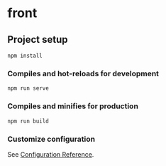 # front

## Project setup
```
npm install
```

### Compiles and hot-reloads for development
```
npm run serve
```

### Compiles and minifies for production
```
npm run build
```

### Customize configuration
See [Configuration Reference](https://cli.vuejs.org/config/).



<!-- //RUTAS Kota

import BranchsView from "@/views/BranchsView.vue";
import NewBranchs from "@/components/branchs/NewBranchs.vue";
import EditBranchs from "@/components/branchs/EditBranchs.vue";

import IngredientsView from "@/views/IngredientsView.vue";
import NewIngredientes from "@/components/ingredients/NewIngredientes.vue";
import EditIngredientes from "@/components/ingredients/EditIngredientes.vue";

import Order_extraView from "@/views/Order_extraView.vue";
import EditOrder_extra from "@/components/order_extras/EditOrder_extra.vue";
import NewOrder_extra from "@/components/order_extras/NewOrder_extra.vue";

import OrdersView from "@/views/OrdersView.vue";
import EditOrder from "@/components/orders/EditOrder.vue";
import NewOrder from "@/components/orders/NewOrder.vue";

import PizzaSizesView from "@/views/Pizza-sizesView.vue";
import NewPizzaSize from "@/components/pizas-sizes/NewPizza-size.vue";
import EditPizzaSize from "@/components/pizas-sizes/EditPizza-size.vue";

import RawMaterialsView from "@/views/RawMaterialsView.vue";
import EditRawMaterials from "@/components/rawMaterials/EditRawMaterials.vue";
import NewRawMaterials from "@/components/rawMaterials/NewRawMaterials.vue";




  {
    path: "/branchs",
    name: "Branchs",
    component: BranchsView,
  },

  {
    path: "/branchs/new",
    name: "BranchsNew",
    component: NewBranchs,
  },
    {
    path: "/branchs/edit",
    name: "BranchsEdit",
    component: EditBranchs,
  },


    {
    path: "/ingredients",
    name: "Ingredients",
    component: IngredientsView,
  },
  {
    path: "/ingredients/new",
    name: "Nuew Ingredients",
    component: NewIngredientes,
  },
 {
    path: "/ingredients/edit",
    name: "Edit Ingredients",
    component: EditIngredientes,
  },


    {
    path: "/order_extra",
    name: "Order_extra",
    component: Order_extraView,
  },
   {
    path: "/order_extra/new",
    name: "Order_extraNew",
    component: NewOrder_extra,
  },
     {
    path: "/order_extra/edit/:id",
    name: "Order_extraEdit",
    component: EditOrder_extra,
  },


    {
    path: "/orders",
    name: "Orders",
    component: OrdersView,
  },
  {
    path: "/order/new",
    name: "NewOrder",
    component: NewOrder,
  },
    {
    path: "/orders/edit/:id",
    name: "EditOrder",
    component: EditOrder,
  },

    {
    path: "/pizza-sizes",
    name: "Pizza-Sizes",
    component: PizzaSizesView,
  },
  {
    path: '/pizza-sizes/:id/edit',
    name : 'EditPizzaSize',
    component: EditPizzaSize
  },
    {
    path: '/pizza-sizes/new',
    name : 'NewPizzaSize',
    component: NewPizzaSize
  },

    {
    path: "/pizzas",
    name: "Pizzas",
    component: PizzasView,
  },
  {
    path: "/pizzas/new",
    name: "NewPizzas",
    component: NewPizzas,
  },
      {
    path: '/pizzas/:id/edit',
    name: 'EditPizzas',
    component: EditPizzas
  },

    {
    path: '/RawMaterials',
    name: 'RawMaterials',
    component : RawMaterialsView
  },
  {
    path: '/RawMaterials/new',
    name: 'NewRawMaterials',
    component: NewRawMaterials
  },
    {
    path: '/RawMaterials/edit',
    name: 'EditRawMaterials',
    component: EditRawMaterials
  },

  

